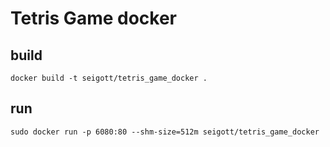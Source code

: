 # Tetris Game docker

## build

```
docker build -t seigott/tetris_game_docker .
```

## run

```
sudo docker run -p 6080:80 --shm-size=512m seigott/tetris_game_docker
```
